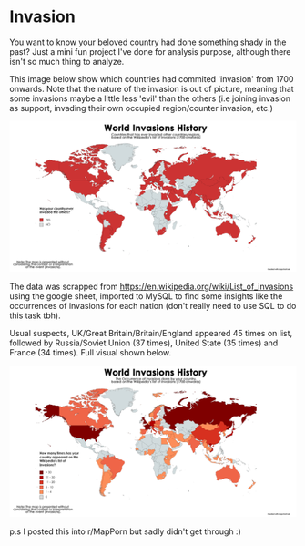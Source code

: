 # Invasion

You want to know your beloved country had done something shady in the past?
Just a mini fun project I've done for analysis purpose, although there isn't so much thing to analyze.

This image below show which countries had commited 'invasion' from 1700 onwards. Note that the nature of the invasion is out of picture, meaning that some invasions maybe a little less 'evil' than the others (i.e joining invasion as support, invading their own occupied region/counter invasion, etc.)

![](/invasion.png)

The data was scrapped from https://en.wikipedia.org/wiki/List_of_invasions using the google sheet, imported to MySQL to find some insights like the occurrences of invasions for each nation (don't really need to use SQL to do this task tbh).

Usual suspects, UK/Great Britain/Britain/England appeared 45 times on list, followed by Russia/Soviet Union (37 times), United State (35 times) and France (34 times). Full visual shown below.

![](/occurrence.png)

p.s I posted this into r/MapPorn but sadly didn't get through :)
